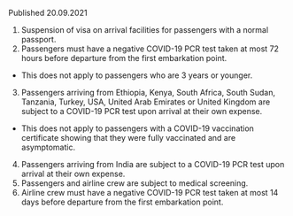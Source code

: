 Published 20.09.2021
1. Suspension of visa on arrival facilities for passengers with a normal passport.
2. Passengers must have a negative COVID-19 PCR test taken at most 72 hours before departure from the first embarkation point.
- This does not apply to passengers who are 3 years or younger.
3. Passengers arriving from Ethiopia, Kenya, South Africa, South Sudan, Tanzania, Turkey, USA, United Arab Emirates or United Kingdom are subject to a COVID-19 PCR test upon arrival at their own expense.
- This does not apply to passengers with a COVID-19 vaccination certificate showing that they were fully vaccinated and are asymptomatic.
4. Passengers arriving from India are subject to a COVID-19 PCR test upon arrival at their own expense.
5. Passengers and airline crew are subject to medical screening.
6. Airline crew must have a negative COVID-19 PCR test taken at most 14 days before departure from the first embarkation point.